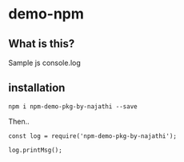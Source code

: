 # demo-npm 

## What is this?

Sample js console.log

## installation

`npm i npm-demo-pkg-by-najathi --save`

Then..

```
const log = require('npm-demo-pkg-by-najathi');

log.printMsg();
```

